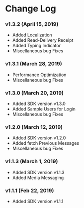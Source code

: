 # Change Log

### v1.3.2 (April 15, 2019)
- Added Localization
- Added Read-Delivery Receipt
- Added Typing Indicator
- Miscellaneous bug Fixes

### v1.3.1 (March 28, 2019)
- Performance Optimization
- Miscellaneous bug Fixes

### v1.3.0 (March 20, 2019)
- Added SDK version v1.3.0
- Added Sample Users for Login
- Miscellaneous bug Fixes


### v1.2.0 (March 12, 2019)
- Added SDK version v1.2.0
- Added fetch Previous Messages
- Miscellaneous bug Fixes


### v1.1.3 (March 1, 2019)
- Added SDK version v1.1.3
- Added Media Messaging


### v1.1.1 (Feb 22, 2019)
- Added SDK version v1.1.1
